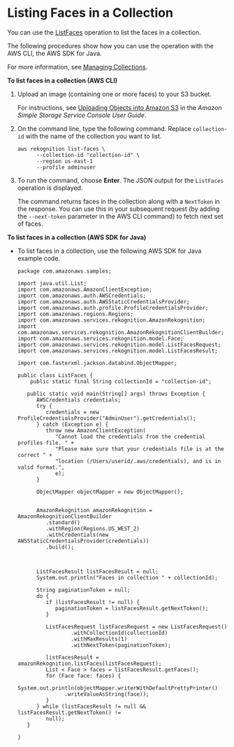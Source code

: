 # Listing Faces in a Collection<a name="list-faces-in-collection-procedure"></a>

You can use the [ListFaces](API_ListFaces.md) operation to list the faces in a collection\.

The following procedures show how you can use the operation with the AWS CLI, the AWS SDK for Java\. 

For more information, see [Managing Collections](managing-collections.md)\. 

**To list faces in a collection \(AWS CLI\)**

1. Upload an image \(containing one or more faces\) to your S3 bucket\. 

   For instructions, see [Uploading Objects into Amazon S3](http://docs.aws.amazon.com/AmazonS3/latest/user-guide/UploadingObjectsintoAmazonS3.html) in the *Amazon Simple Storage Service Console User Guide*\.

1. On the command line, type the following command\. Replace `collection-id` with the name of the collection you want to list\.

   ```
   aws rekognition list-faces \
         --collection-id "collection-id" \
         --region us-east-1
         --profile adminuser
   ```

1. To run the command, choose **Enter**\. The JSON output for the `ListFaces` operation is displayed\. 

   The command returns faces in the collection along with a `NextToken` in the response\. You can use this in your subsequent request \(by adding the `--next-token` parameter in the AWS CLI command\) to fetch next set of faces\.

**To list faces in a collection \(AWS SDK for Java\)**
+ To list faces in a collection, use the following AWS SDK for Java example code\.

  ```
  package com.amazonaws.samples;
  
  import java.util.List;
  import com.amazonaws.AmazonClientException;
  import com.amazonaws.auth.AWSCredentials;
  import com.amazonaws.auth.AWSStaticCredentialsProvider;
  import com.amazonaws.auth.profile.ProfileCredentialsProvider;
  import com.amazonaws.regions.Regions;
  import com.amazonaws.services.rekognition.AmazonRekognition;
  import com.amazonaws.services.rekognition.AmazonRekognitionClientBuilder;
  import com.amazonaws.services.rekognition.model.Face;
  import com.amazonaws.services.rekognition.model.ListFacesRequest;
  import com.amazonaws.services.rekognition.model.ListFacesResult;
  
  import com.fasterxml.jackson.databind.ObjectMapper;
  
  public class ListFaces {
      public static final String collectionId = "collection-id";
  
     public static void main(String[] args) throws Exception {
        AWSCredentials credentials;
        try {
           credentials = new ProfileCredentialsProvider("AdminUser").getCredentials();
        } catch (Exception e) {
           throw new AmazonClientException(
              "Cannot load the credentials from the credential profiles file. " +
              "Please make sure that your credentials file is at the correct " +
              "location (/Users/userid/.aws/credentials), and is in valid format.",
              e);
        }
  
        ObjectMapper objectMapper = new ObjectMapper();
  
  
        AmazonRekognition amazonRekognition = AmazonRekognitionClientBuilder
           .standard()
           .withRegion(Regions.US_WEST_2)
           .withCredentials(new AWSStaticCredentialsProvider(credentials))
           .build();
  
  
   
        ListFacesResult listFacesResult = null;
        System.out.println("Faces in collection " + collectionId);
  
        String paginationToken = null;
        do {
           if (listFacesResult != null) {
              paginationToken = listFacesResult.getNextToken();
           }
           
           ListFacesRequest listFacesRequest = new ListFacesRequest()
                   .withCollectionId(collectionId)
                   .withMaxResults(1)
                   .withNextToken(paginationToken);
          
           listFacesResult =  amazonRekognition.listFaces(listFacesRequest);
           List < Face > faces = listFacesResult.getFaces();
           for (Face face: faces) {
              System.out.println(objectMapper.writerWithDefaultPrettyPrinter()
                 .writeValueAsString(face));
           }
        } while (listFacesResult != null && listFacesResult.getNextToken() !=
           null);
     }
  
  }
  ```